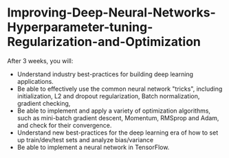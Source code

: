 # Improving-Deep-Neural-Networks-Hyperparameter-tuning-Regularization-and-Optimization

After 3 weeks, you will: 
- Understand industry best-practices for building deep learning applications. 
- Be able to effectively use the common neural network "tricks", including initialization, L2 and dropout regularization, Batch  normalization, gradient checking, 
- Be able to implement and apply a variety of optimization algorithms, such as mini-batch gradient descent, Momentum, RMSprop and Adam,  and check for their convergence. 
- Understand new best-practices for the deep learning era of how to set up train/dev/test sets and analyze bias/variance
- Be able to implement a neural network in TensorFlow. 
